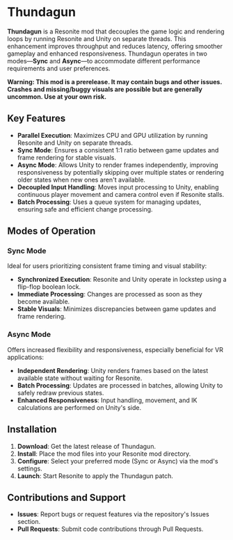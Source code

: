 # Thundagun

**Thundagun** is a Resonite mod that decouples the game logic and rendering loops by running Resonite and Unity on separate threads. This enhancement improves throughput and reduces latency, offering smoother gameplay and enhanced responsiveness. Thundagun operates in two modes—**Sync** and **Async**—to accommodate different performance requirements and user preferences.

**Warning: This mod is a prerelease. It may contain bugs and other issues. Crashes and missing/buggy visuals are possible but are generally uncommon. Use at your own risk.**

## Key Features

- **Parallel Execution**: Maximizes CPU and GPU utilization by running Resonite and Unity on separate threads.
- **Sync Mode**: Ensures a consistent 1:1 ratio between game updates and frame rendering for stable visuals.
- **Async Mode**: Allows Unity to render frames independently, improving responsiveness by potentially skipping over multiple states or rendering older states when new ones aren't available.
- **Decoupled Input Handling**: Moves input processing to Unity, enabling continuous player movement and camera control even if Resonite stalls.
- **Batch Processing**: Uses a queue system for managing updates, ensuring safe and efficient change processing.

## Modes of Operation

### Sync Mode

Ideal for users prioritizing consistent frame timing and visual stability:

- **Synchronized Execution**: Resonite and Unity operate in lockstep using a flip-flop boolean lock.
- **Immediate Processing**: Changes are processed as soon as they become available.
- **Stable Visuals**: Minimizes discrepancies between game updates and frame rendering.

### Async Mode

Offers increased flexibility and responsiveness, especially beneficial for VR applications:

- **Independent Rendering**: Unity renders frames based on the latest available state without waiting for Resonite.
- **Batch Processing**: Updates are processed in batches, allowing Unity to safely redraw previous states.
- **Enhanced Responsiveness**: Input handling, movement, and IK calculations are performed on Unity's side.

## Installation

1. **Download**: Get the latest release of Thundagun.
2. **Install**: Place the mod files into your Resonite mod directory.
3. **Configure**: Select your preferred mode (Sync or Async) via the mod's settings.
4. **Launch**: Start Resonite to apply the Thundagun patch.

## Contributions and Support

- **Issues**: Report bugs or request features via the repository's Issues section.
- **Pull Requests**: Submit code contributions through Pull Requests.